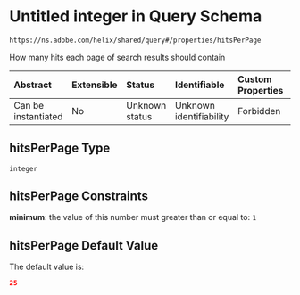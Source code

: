 # Untitled integer in Query Schema

```txt
https://ns.adobe.com/helix/shared/query#/properties/hitsPerPage
```

How many hits each page of search results should contain

| Abstract            | Extensible | Status         | Identifiable            | Custom Properties | Additional Properties | Access Restrictions | Defined In                                                     |
| :------------------ | :--------- | :------------- | :---------------------- | :---------------- | :-------------------- | :------------------ | :------------------------------------------------------------- |
| Can be instantiated | No         | Unknown status | Unknown identifiability | Forbidden         | Allowed               | none                | [query.schema.json*](query.schema.json "open original schema") |

## hitsPerPage Type

`integer`

## hitsPerPage Constraints

**minimum**: the value of this number must greater than or equal to: `1`

## hitsPerPage Default Value

The default value is:

```json
25
```
